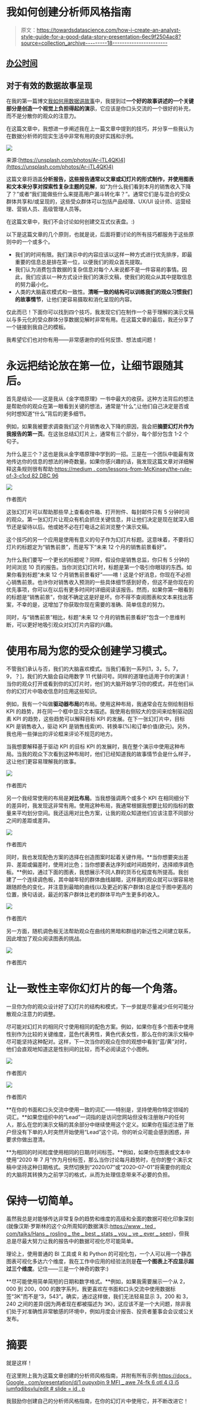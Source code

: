# 我如何创建分析师风格指南

> 原文：<https://towardsdatascience.com/how-i-create-an-analyst-style-guide-for-a-good-data-story-presentation-6ec9f2504ac8?source=collection_archive---------18----------------------->

## [办公时间](https://towardsdatascience.com/tagged/office-hours)

## 对于有效的数据故事呈现

在我的第一篇博文[我如何用数据讲故事](https://wenling-yao.medium.com/how-i-do-data-storytelling-c2970856bdc4)中，我提到过**一个好的故事讲述的一个关键部分是创造一个视觉上负担得起的演示**，它应该是你口头交流的一个很好的补充，而不是分散你的观众的注意力。

在这篇文章中，我想进一步阐述我在上一篇文章中提到的技巧，并分享一些我认为在数据分析师的现实生活中非常有用的良好实践和示例。

![](img/c590fa0cc8c0f9ea40823522125eb10c.png)

来源:[https://unsplash.com/photos/Ar-iTL4QKl4](https://unsplash.com/photos/Ar-iTL4QKl4)

这篇文章将涵盖**分析报告，这些报告通常以文章或幻灯片的形式制作，并使用图表和文本来分享对探索性复杂主题的见解**，如“为什么我们看到本月的销售收入下降了？”或者“我们能做些什么来提高用户漏斗转化率？”。通常它们是与混合的受众群体共享和/或呈现的，这些受众群体可以包括产品经理、UX/UI 设计师、运营经理、营销人员、高级管理人员等。

在这篇文章中，我们不会讨论如何创建交互式仪表盘。:)

以下是这篇文章的几个原则，也就是说，后面将要讨论的所有技巧都服务于这些原则中的一个或多个。

*   我们的时间有限。我们演示中的内容应该以这样一种方式进行优先排序，即最重要的信息总是排在第一位，以便我们的观众首先提取。
*   我们认为消费包含数据的复杂信息对每个人来说都不是一件容易的事情。因此，我们应该以一种方式设计我们的演示文稿，使我们的观众从其中提取信息的努力最小化。
*   人类的大脑喜欢模式和一致性。**清晰一致的结构可以训练我们的观众习惯我们的故事情节**，让他们更容易摄取和消化呈现的内容。

仅此而已！下面你可以找到四个技巧，我发现它们在制作一个易于理解的演示文稿以与多元化的受众群体分享数据见解时非常有用。在这篇文章的最后，我还分享了一个链接到我自己的模板。

我希望它们也对你有用——非常感谢你的任何反馈、想法或问题！

# 永远把结论放在第一位，让细节跟随其后。

首先是结论——这是我从《金字塔原理》一书中最大的收获。这种方法背后的想法是帮助你的观众在第一眼看到关键的想法，通常是“什么”,让他们自己决定是否或何时想知道“什么”背后的更多细节。

例如，如果我被要求调查我们这个月销售收入下降的原因，我会把**摘要幻灯片作为我报告的第一页**。在这张总结幻灯片上，通常有三个部分，每个部分包含 1-2 个句子。

为什么是三个？这也是我从金字塔原理中学到的一招。三是在一个团队中能最有效地传达你的信息的想法的神奇数量。如果你感兴趣的话，我发现这篇文章对详细解释这条规则很有帮助:[https://medium . com/lessons-from-McKinsey/the-rule-of-3-c1cd 82 DBC 96](https://medium.com/lessons-from-mckinsey/the-rule-of-3-c1cd82dbc96e)

![](img/5f856690ce3951b2619fb5f8ab3de6f6.png)

作者图片

这张幻灯片可以帮助那些早上查看收件箱、打开附件、每封邮件只有 5 分钟时间的观众。第一张幻灯片让观众有机会抓住关键信息，并让他们决定是现在就深入细节还是留待以后。他或她不必在打电话之前浏览整个演示文稿。

这个技巧的另一个应用是使用有意义的句子作为幻灯片标题。这意味着，不要将幻灯片的标题定为“销售前景”，而是写下“未来 12 个月的销售前景看好”。

为什么我们要写一个更长的标题呢？同样，假设你是销售总监，你只有 5 分钟的时间浏览 10 页的报告。当你浏览幻灯片时，标题是第一个吸引你眼球的东西。如果你看到标题“未来 12 个月销售前景看好”——唷！这是个好消息，你现在不必担心销售前景。也许你对销售收入预测的一些具体细节感到好奇，但这不是你现在的优先事项，你可以在以后有更多时间时详细阅读该报告。然而，如果你第一眼看到的标题是“销售前景”，你就不确定这是好是坏。你不得不查阅图表和文本来找出答案，不幸的是，这增加了你获取你现在需要的准确、简单信息的努力。

同时，与“销售前景”相比，标题“未来 12 个月的销售前景看好”包含一个思维判断，可以更好地吸引观众对幻灯片内容的兴趣。

# 使用布局为您的受众创建学习模式。

不管我们承认与否，我们的大脑喜欢模式。当我们看到一系列[1，3，5，7，9，？]，我们的大脑会自动用数字 11 代替问号。同样的道理也适用于你的演讲！当你的观众打开或看到你的幻灯片时，他们的大脑开始学习你的模式，并在他们从你的幻灯片中吸收信息时应用这些知识。

例如，我有一个叫做**驱动器布局**的布局。使用这种布局，我通常会在左侧绘制目标 KPI 的趋势，并在同一个框中显示文本描述。我使用右侧较大的空间来绘制驱动因素 KPI 的趋势，这些趋势可以解释目标 KPI 的发展。在下一张幻灯片中，目标 KPI 是销售收入，驱动 KPI 是销售线索(#)、转换率(%)和订单价值(欧元)。另外，我也用一些弹出的评论框来评论不规范的地方。

当我想要解释基于驱动 KPI 的目标 KPI 的发展时，我在整个演示中使用这种布局。当我的观众下次看到这种布局时，他们已经知道我的故事情节会是什么样子，这让他们更容易理解我的故事。

![](img/b64bb5251fb99ef91017c92f730db458.png)

作者图片

另一个我经常使用的布局是**对比布局**。当我想强调两个或多个 KPI 在相同细分下的差异时，我发现这非常有用。使用这种布局，我通常根据我想要比较的指标的数量来平均划分空间。我还运用对比色方案，让我的观众知道他们应该注意不同部分之间的差距或差异。

![](img/24037dde59560421ef7fd072a1b887cd.png)

作者图片

同时，我也发现配色方案的选择在创造图案时起着关键作用。**当你想要突出差异、差距或偏差时，使用对比色；当你想要表达序列或时间趋势时，选择顺序调色板。**例如，通过下面的图表，我想展示不同人群的货币化程度有所提高。我创建了一个连续调色板，其中越年轻的群体曲线越暗，这样我的观众就可以很容易地跟随颜色的变化，并注意到最暗的曲线(以及更近的客户群体)总是位于图中更高的位置，换句话说，最近的客户群体比老的群体平均产生更多的收入。

![](img/5ab3f31332450c0c5af2b8653046d98d.png)

作者图片

另一方面，随机调色板无法帮助观众在曲线的黑暗和群组的新近性之间建立联系，因此增加了观众阅读图表的挑战。

![](img/2bf2e7ba78c9316abc638e76e840c0bd.png)

作者图片

# 让一致性主宰你幻灯片的每一个角落。

一旦你为你的观众设计好了幻灯片的结构和模式，下一步就是尽量减少任何可能分散观众注意力的调整。

尽可能对幻灯片的相同尺寸使用相同的配色方案。例如，如果你在多个图表中使用性别作为比较的关键维度，蓝色代表男性，黄色代表女性，那么在你的演示文稿中尽可能坚持这种配对。这样，下一次当你的观众在你的观想中看到“蓝/黄”对时，他们会直观地知道这是性别间的比较，而不必阅读这个小图例。

![](img/52b2bd8304bf4c1f6cc0c39bed0151ed.png)

作者图片

![](img/09a1053fb9a529fd8d4706837c5c3ac2.png)

作者图片

**在你的书面和口头交流中使用一致的词汇——特别是，坚持使用你特定领域的词汇。**如果您组织中的“Lead”一词指的是访问您网站但没有注册账户的任何人，那么在您的演示文稿的其余部分中继续使用这个定义。如果你在描述注册了账户但没有下单的人时突然开始使用“Lead”这个词，你的听众可能会感到困惑，并要求你做出澄清。

**为相同的时间粒度使用相同的日期/时间标签。**例如，如果你在图表或文本中使用“2020 年 7 月”作为月份标签，那么当你讨论每月趋势时，在你的整个演示文稿中坚持这种日期格式。突然切换到“2020/07”或“2020–07–01”将需要你的观众的大脑将其转换为之前学习的格式，从而为处理信息带来不必要的负担。

# 保持一切简单。

虽然我总是对能够传达非常复杂的趋势和维度的高级和全面的数据可视化印象深刻(就像汉斯·罗斯林的这个众所周知的数据演示:[https://www . ted . com/talks/Hans _ rosling _ the _ best _ stats _ you _ ve _ ever _ seen](https://www.ted.com/talks/hans_rosling_the_best_stats_you_ve_ever_seen))，但我总是尽最大努力让我的报告中的数据可视化尽可能简单。

理论上，使用普通的 BI 工具或 R 和 Python 的可视化包，一个人可以用一个静态图表可视化多达六个维度，我在工作中应用的经验法则是**在一个图表上不应显示超过三个维度**。记住——三是一个神奇的数字:)

**尽可能使用简单简短的日期和数字格式。**例如，如果我需要展示一个从 2，000 到 200，000 的数字系列，我更喜欢在书面和口头交流中使用数据标签“3K”而不是“3，543”。确实，通过这样做，我们无法轻易显示 3，200 和 3，240 之间的差异(因为两者现在都被描述为 3K)，这应该不是一个大问题，除非我们处于对准确性非常敏感的环境中，例如月度会计报告、投资者董事会会议或公关发布。

# 摘要

就是这样！

在这里附上我为这篇文章创建的分析师风格指南，并附有所有示例:[https://docs . Google . com/presentation/d/1 oupyxbjn 9 MFI _ awe 74-fk 6 otl 4 i3 i5 iumfqdibsvlu/edit # slide = id . p](https://docs.google.com/presentation/d/1OuPyxbJN9mFI_awe74-fK6OtL4y3i5iUMKfQdIbsVLU/edit#slide=id.p)

我鼓励你创建自己的分析师风格指南，在你的幻灯片中使用它，并不断改进它！